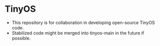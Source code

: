 # TinyOS
* This repository is for collaboration in developing open-source TinyOS code.
* Stabilized code might be merged into tinyos-main in the future if possible.
